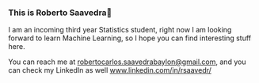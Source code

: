 ### This is Roberto Saavedra👋

I am an incoming third year Statistics student, right now I am looking forward to learn Machine Learning, so I hope you can find interesting stuff here.

You can reach me at robertocarlos.saavedrabaylon@gmail.com, and you can check my LinkedIn as well www.linkedin.com/in/rsaavedr/
<!--
**robertosaavedr/robertosaavedr** is a ✨ _special_ ✨ repository because its `README.md` (this file) appears on your GitHub profile.

Here are some ideas to get you started:

- 🔭 I’m currently working on ...
- 🌱 I’m currently learning ...
- 👯 I’m looking to collaborate on ...
- 🤔 I’m looking for help with ...
- 💬 Ask me about ...
- 📫 How to reach me: ...
- 😄 Pronouns: ...
- ⚡ Fun fact: ...
-->
